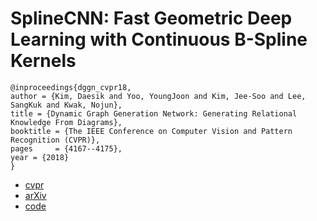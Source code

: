 #  SplineCNN: Fast Geometric Deep Learning with Continuous B-Spline Kernels

```
@inproceedings{dggn_cvpr18,
author = {Kim, Daesik and Yoo, YoungJoon and Kim, Jee-Soo and Lee, SangKuk and Kwak, Nojun},
title = {Dynamic Graph Generation Network: Generating Relational Knowledge From Diagrams},
booktitle = {The IEEE Conference on Computer Vision and Pattern Recognition (CVPR)},
pages     = {4167--4175},
year = {2018}
}
```

- [cvpr](http://openaccess.thecvf.com/content_cvpr_2018/html/Fey_SplineCNN_Fast_Geometric_CVPR_2018_paper.html)
- [arXiv](https://arxiv.org/abs/1711.08920)
- [code](https://github.com/rusty1s/pytorch_spline_conv)
